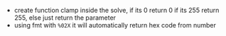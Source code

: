 - create function clamp inside the solve, if its 0 return 0 if its 255 return 255, else just return the parameter
- using fmt with `%02X` it will automatically return hex code from number